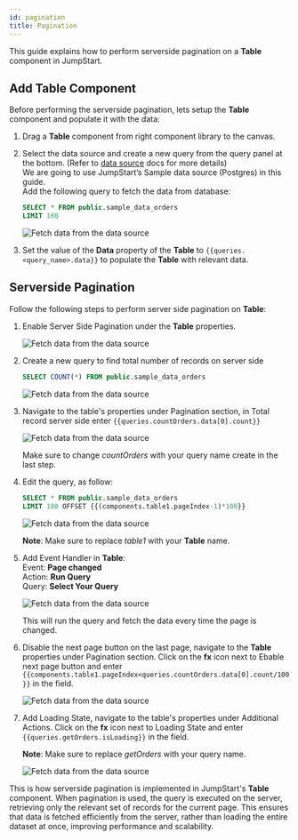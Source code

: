 ```yaml
---
id: pagination
title: Pagination
---
```


This guide explains how to perform serverside pagination on a **Table** component in JumpStart.

<div style={{paddingTop:'24px'}}>

## Add Table Component

Before performing the serverside pagination, lets setup the **Table** component and populate it with the data:

1. Drag a **Table** component from right component library to the canvas.
2. Select the data source and create a new query from the query panel at the bottom. (Refer to [data source](/docs/data-sources/overview) docs for more details) <br/>
    We are going to use JumpStart’s Sample data source (Postgres) in this guide.<br/>
    Add the following query to fetch the data from database:

    ```sql
    SELECT * FROM public.sample_data_orders
    LIMIT 100
    ```

    <img className="screenshot-full" src="/img/widgets/table/serverside-operations/fetch-data-query.png" alt="Fetch data from the data source" />

3. Set the value of the **Data** property of the **Table** to `{{queries.<query_name>.data}}` to populate the **Table** with relevant data.

</div>

<div style={{paddingTop:'24px'}}>

## Serverside Pagination

Follow the following steps to perform server side pagination on **Table**:

1. Enable Server Side Pagination under the **Table** properties.

    <img className="screenshot-full" src="/img/widgets/table/serverside-operations/pagiation-property.png" alt="Fetch data from the data source" />

2. Create a new query to find total number of records on server side

    ```sql
    SELECT COUNT(*) FROM public.sample_data_orders
    ```

    <img className="screenshot-full" src="/img/widgets/table/serverside-operations/pagiation-count.png" alt="Fetch data from the data source" />

3. Navigate to the table's properties under Pagination section, in Total record server side enter `{{queries.countOrders.data[0].count}}` 
    
    <img className="screenshot-full" src="/img/widgets/table/serverside-operations/pagiation-total-record.png" alt="Fetch data from the data source" />
    
    Make sure to change *countOrders* with your query name create in the last step.
    
4. Edit the query, as follow:
    
    ```sql
    SELECT * FROM public.sample_data_orders
    LIMIT 100 OFFSET {{(components.table1.pageIndex-1)*100}}
    ```
    
    <img className="screenshot-full" src="/img/widgets/table/serverside-operations/pagiation-query.png" alt="Fetch data from the data source" />
    
    **Note**: Make sure to replace *table1* with your **Table** name.
    
5. Add Event Handler in **Table**:<br/>
    Event: **Page changed**<br/>
    Action: **Run Query**<br/>
    Query: **Select Your Query**
    
    <img className="screenshot-full" src="/img/widgets/table/serverside-operations/pagiation-eh.png" alt="Fetch data from the data source" />
    
    This will run the query and fetch the data every time the page is changed.
    
6. Disable the next page button on the last page, navigate to the **Table** properties under Pagination section. Click on the **fx** icon next to Ebable next page button and enter `{{components.table1.pageIndex<queries.countOrders.data[0].count/100}}` in the field.
    
    <img className="screenshot-full" src="/img/widgets/table/serverside-operations/pagiation-next-page.png" alt="Fetch data from the data source" />
    
7. Add Loading State, navigate to the table's properties under Additional Actions. Click on the **fx** icon next to Loading State and enter `{{queries.getOrders.isLoading}}` in the field.

    **Note**: Make sure to replace *getOrders* with your query name.

    <img className="screenshot-full" src="/img/widgets/table/serverside-operations/pagiation-loading.png" alt="Fetch data from the data source" />

This is how serverside pagination is implemented in JumpStart's **Table** component. When pagination is used, the query is executed on the server, retrieving only the relevant set of records for the current page. This ensures that data is fetched efficiently from the server, rather than loading the entire dataset at once, improving performance and scalability.

</div>
